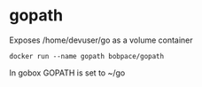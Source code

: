 # gopath

Exposes /home/devuser/go as a volume container

    docker run --name gopath bobpace/gopath

In gobox GOPATH is set to ~/go
